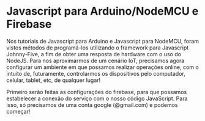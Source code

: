 # Javascript para Arduino/NodeMCU e Firebase

Nos tutoriais de Javascript para Arduino e Javascript para NodeMCU, foram vistos métodos de programá-los utilizando o framework para Javascript Johnny-Five, a fim de obter uma resposta de hardware com o uso do NodeJS. Para nos aproximarmos de um cenário IoT, precisamos agora configurar um ambiente em que possamos realizar operações online, com o intuito de, futuramente, controlarmos os dispositivos pelo computador, celular, tablet, etc, de qualquer lugar!

Primeiro serão feitas as configurações do firebase, para que possamos estabelecer a conexão do serviço com o nosso código JavaScript. Para isso, só precisamos de uma conta google (@gmail.com) e podemos começar!

